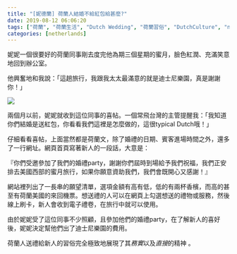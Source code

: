 ```yaml
---
title: "[妮德蘭] 荷蘭人結婚不給紅包給甚麼?"
date: 2019-08-12 06:06:20
tags: ["荷蘭", "荷蘭生活", "Dutch Wedding", "荷蘭習俗", "DutchCulture", "netherlands", "Dutch", "Life", "DutchLife", "NL", "workinNetherlands", "lifeinNetherlands"]
categories: [netherlands]
---
```

妮妮一個很要好的荷蘭同事剛去度完他為期三個星期的蜜月，臉色紅潤、充滿笑意地回到辦公室。



他興奮地和我說：「這趟旅行，我跟我太太最滿意的就是迪士尼樂園，真是謝謝你！」


![](/images/.jpg) 



<!--more-->


兩個月以前，妮妮就收到這位同事的喜帖。一個常飛台灣的主管提醒我：「我知道你們結婚是送紅包，你看看我們這裡是怎麼做的，這很typical Dutch哦！」



仔細看看喜帖，上面當然都是荷蘭文，除了婚禮的日期、賓客進場時間之外，還多了一行網址。網頁首頁寫著新人的一段話，大意是：



『你們受邀參加了我們的婚禮party，謝謝你們屆時到場給予我們祝福，我們正安排去美國西部的蜜月旅行，如果你願意資助我們，我們會既開心又感謝！』



網站裡列出了一長串的願望清單，選項金額有高有低，低的有兩杯香檳，而高的甚至有荷蘭美國的來回機票。想送禮的人可以在網頁上勾選想送的禮物或服務，然後線上刷卡，新人會收到電子禮卷，在旅行中就可以使用。



由於妮妮受了這位同事不少照顧，且參加他們的婚禮party，在了解新人的喜好後，妮妮決定幫他們出了迪士尼樂園的費用。


荷蘭人送禮給新人的習俗完全極致地展現了其*務實*以及*直接*的精神 。
